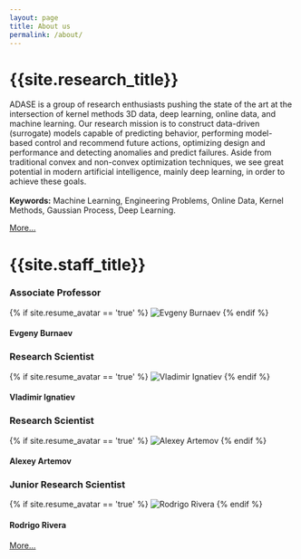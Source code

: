 ```yaml
---
layout: page
title: About us
permalink: /about/
---
```


<div class="research-details">
  <h1> {{site.research_title}} </h1>
  <p>ADASE is a group of research enthusiasts pushing the state of the art at the intersection of kernel methods 3D data, 
  deep learning, online data, and machine learning. Our research mission is to construct data-driven (surrogate) models capable of predicting behavior, 
  performing model-based control and recommend future actions, optimizing design and performance and detecting anomalies and predict failures. 
  Aside from traditional convex and non-convex optimization techniques, we see great potential in modern artificial intelligence, mainly deep learning, 
  in order to achieve these goals.<br/> <br/>
  <strong>Keywords:</strong> Machine Learning, Engineering Problems, Online Data, Kernel Methods, Gaussian Process, Deep Learning.</p>
<a class="project-link" href="/academic-projects/">More...</a>
</div>

<div class="staff-details">
  <h1> {{site.staff_title}} </h1>
     <h3>Associate Professor</h3>
      {% if site.resume_avatar == 'true' %}
      <img src="{{ "/assets/img/staff/pb.png" | prepend: site.baseurl }}" alt="Evgeny Burnaev" class="no-print" itemprop="image">
      {% endif %}
      <h4>Evgeny Burnaev</h4>
  <div class="user">
    <div class="staff-profile">
      <h3>Research Scientist</h3>
      {% if site.resume_avatar == 'true' %}
      <img src="{{ "/assets/img/staff/vi.png" | prepend: site.baseurl }}" alt="Vladimir Ignatiev" class="no-print" itemprop="image">
      {% endif %}
      <h4>Vladimir Ignatiev</h4>
    </div>
    <div class="staff-profile">
      <h3>Research Scientist</h3>
      {% if site.resume_avatar == 'true' %}
      <img src="{{ "/assets/img/staff/aa.png" | prepend: site.baseurl }}" alt="Alexey Artemov" class="no-print" itemprop="image">
      {% endif %}
      <h4>Alexey Artemov</h4>
    </div>
    <div class="staff-profile">
      <h3>Junior Research Scientist</h3>
      {% if site.resume_avatar == 'true' %}
      <img src="{{ "/assets/img/staff/rr.png" | prepend: site.baseurl }}" alt="Rodrigo Rivera" class="no-print" itemprop="image">
      {% endif %}
      <h4>Rodrigo Rivera</h4>
    </div>
</div>
<a class="project-link" href="/staff/">More...</a>  


</div>


